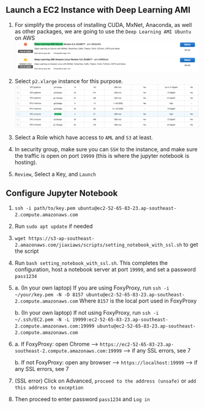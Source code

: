 ## Launch a EC2 Instance with Deep Learning AMI

1. For simplify the process of installing CUDA, MxNet, Anaconda, as well as other packages, we are going to use the `Deep Learning AMI Ubuntu` on AWS 
![deeplearningamiimage](images/ami.png)

2. Select `p2.xlarge` instance for this purpose.
![](images/gpu.png)

3. Select a Role which have access to `AML` and `S3` at least.

4. In security group, make sure you can `SSH` to the instance, and make sure the traffic is open on port `19999` (this is where the jupyter notebook is hosting).

5. `Review`, Select a Key, and `Launch`


## Configure Jupyter Notebook

1. `ssh -i path/to/key.pem ubuntu@ec2-52-65-83-23.ap-southeast-2.compute.amazonaws.com`

2. Run `sudo apt update` if needed

3. `wget https://s3-ap-southeast-2.amazonaws.com/jiaxiaws/scripts/setting_notebook_with_ssl.sh` to get the script

4. Run `bash setting_notebook_with_ssl.sh`. This completes the configuration, host a notebook server at port `19999`, and set a password `pass1234`

5. a. (In your own laptop) If you are using FoxyProxy, run `ssh -i ~/your/key.pem -N -D 8157 ubuntu@ec2-52-65-83-23.ap-southeast-2.compute.amazonaws.com` Where `8157` is the local port used in FoxyProxy

   b. (In your own laptop) If not using FoxyProxy, run `ssh -i ~/.ssh/EC2.pem -N -L 19999:ec2-52-65-83-23.ap-southeast-2.compute.amazonaws.com:19999 ubuntu@ec2-52-65-83-23.ap-southeast-2.compute.amazonaws.com`
   
6. a. If FoxyProxy: open Chrome --> `https://ec2-52-65-83-23.ap-southeast-2.compute.amazonaws.com:19999` --> if any SSL errors, see 7

   b. If not FoxyProxy: open any browser --> `https://localhost:19999` --> if any SSL errors, see 7

7. (SSL error) Click on Advanced, `proceed to the address (unsafe)` or `add this address to exception`

8. Then proceed to enter password `pass1234` and `Log in`


## 














